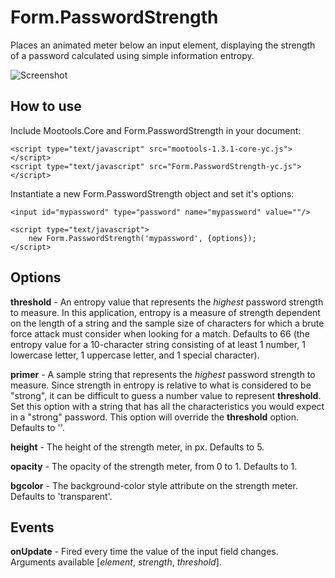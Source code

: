 Form.PasswordStrength
=====================

Places an animated meter below an input element, displaying the strength of a password calculated using simple information entropy.

![Screenshot](http://nak5ive.github.com/Form.PasswordStrength/screenshot.png)


How to use
----------

Include Mootools.Core and Form.PasswordStrength in your document:

	<script type="text/javascript" src="mootools-1.3.1-core-yc.js"></script>
	<script type="text/javascript" src="Form.PasswordStrength-yc.js"></script>

Instantiate a new Form.PasswordStrength object and set it's options:

	<input id="mypassword" type="password" name="mypassword" value=""/>
	
	<script type="text/javascript">
		new Form.PasswordStrength('mypassword', {options});
	</script>


Options
-------

**threshold** - An entropy value that represents the *highest* password strength to measure. In this application, entropy is a measure of strength dependent on the length of a string and the sample size of characters for which a brute force attack must consider when looking for a match. Defaults to 66 (the entropy value for a 10-character string consisting of at least 1 number, 1 lowercase letter, 1 uppercase letter, and 1 special character).

**primer** - A sample string that represents the *highest* password strength to measure. Since strength in entropy is relative to what is considered to be "strong", it can be difficult to guess a number value to represent **threshold**. Set this option with a string that has all the characteristics you would expect in a "strong" password. This option will override the **threshold** option. Defaults to ''.

**height** - The height of the strength meter, in px. Defaults to 5.

**opacity** - The opacity of the strength meter, from 0 to 1. Defaults to 1.

**bgcolor** - The background-color style attribute on the strength meter. Defaults to 'transparent'.


Events
------

**onUpdate** - Fired every time the value of the input field changes. Arguments available [*element*, *strength*, *threshold*].
